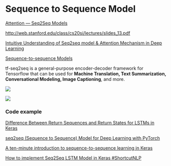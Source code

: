 # Sequence to Sequence Model

[Attention — Seq2Seq Models](https://towardsdatascience.com/day-1-2-attention-seq2seq-models-65df3f49e263)

http://web.stanford.edu/class/cs20si/lectures/slides_13.pdf

[Intuitive Understanding of Seq2seq model & Attention Mechanism in Deep Learning](https://medium.com/analytics-vidhya/intuitive-understanding-of-seq2seq-model-attention-mechanism-in-deep-learning-1c1c24aace1e)

[Sequence-to-sequence Models](https://nlp.stanford.edu/~johnhew/public/14-seq2seq.pdf)



tf-seq2seq is a general-purpose encoder-decoder framework for Tensorflow that can be used for **Machine Translation, Text Summarization, Conversational Modeling, Image Captioning**, and more.

![](https://3.bp.blogspot.com/-3Pbj_dvt0Vo/V-qe-Nl6P5I/AAAAAAAABQc/z0_6WtVWtvARtMk0i9_AtLeyyGyV6AI4wCLcB/s1600/nmt-model-fast.gif)





![](https://miro.medium.com/max/5120/1*LYGO4IxqUYftFdAccg5fVQ.png)





### Code example

[Difference Between Return Sequences and Return States for LSTMs in Keras](https://machinelearningmastery.com/return-sequences-and-return-states-for-lstms-in-keras/)



[seq2seq (Sequence to Sequence) Model for Deep Learning with PyTorch](https://www.guru99.com/seq2seq-model.html)



[A ten-minute introduction to sequence-to-sequence learning in Keras](https://blog.keras.io/a-ten-minute-introduction-to-sequence-to-sequence-learning-in-keras.html)



[How to implement Seq2Seq LSTM Model in Keras #ShortcutNLP](https://towardsdatascience.com/how-to-implement-seq2seq-lstm-model-in-keras-shortcutnlp-6f355f3e5639)



